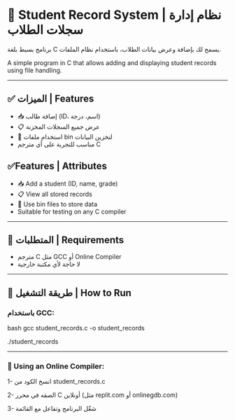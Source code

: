 # 🧾 Student Record System | نظام إدارة سجلات الطلاب

برنامج بسيط بلغة C يسمح لك بإضافة وعرض بيانات الطلاب، باستخدام نظام الملفات.

A simple program in C that allows adding and displaying student records using file handling.

---

## ✅ الميزات | Features

- 📥 إضافة طالب (ID، اسم، درجة)
- 📋 عرض جميع السجلات المخزنة
- 💾 استخدام ملفات bin لتخزين البيانات
- مناسب للتجربة على أي مترجم C


## ✅Features | Attributes

- 📥 Add a student (ID, name, grade)
- 📋 View all stored records
- 💾 Use bin files to store data
- Suitable for testing on any C compiler

  
---

## 🧰 المتطلبات | Requirements

- مترجم C مثل GCC أو Online Compiler  
- لا حاجة لأي مكتبة خارجية

---

## 🚀 طريقة التشغيل | How to Run

### باستخدام GCC:

bash
gcc student_records.c -o student_records

./student_records 

---

### 📝 Using an Online Compiler:
1- انسخ الكود من student_records.c

2- الصقه في محرر C أونلاين (مثل replit.com أو onlinegdb.com) 

3- شغّل البرنامج وتفاعل مع القائمة
